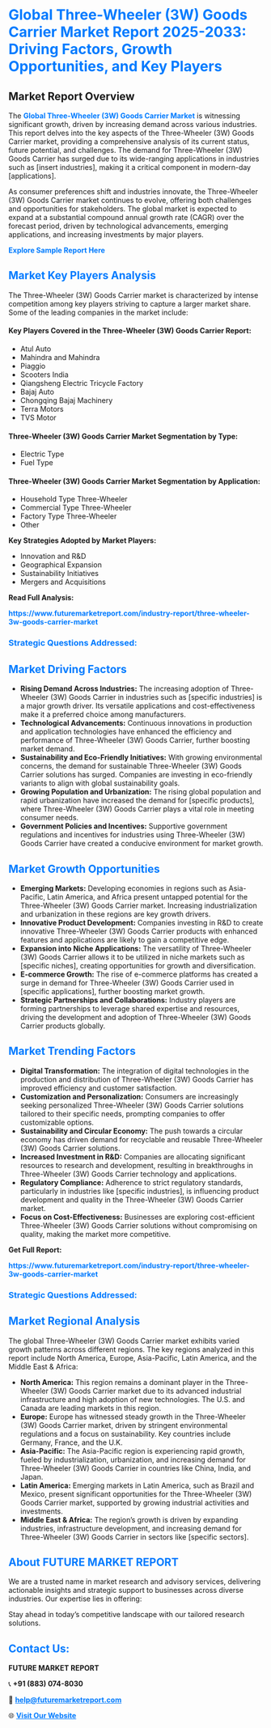 <h1 style="color: #007BFF;">Global Three-Wheeler (3W) Goods Carrier Market Report 2025-2033: Driving Factors, Growth Opportunities, and Key Players</h1>

<section id="overview">
<h2>Market Report Overview</h2>
<p>The <a href="https://www.futuremarketreport.com/industry-report/three-wheeler-3w-goods-carrier-market" style="color: #007BFF; text-decoration: none;"><strong>Global Three-Wheeler (3W) Goods Carrier Market</strong></a> is witnessing significant growth, driven by increasing demand across various industries. This report delves into the key aspects of the Three-Wheeler (3W) Goods Carrier market, providing a comprehensive analysis of its current status, future potential, and challenges. The demand for Three-Wheeler (3W) Goods Carrier has surged due to its wide-ranging applications in industries such as [insert industries], making it a critical component in modern-day [applications].</p>
<p>As consumer preferences shift and industries innovate, the Three-Wheeler (3W) Goods Carrier market continues to evolve, offering both challenges and opportunities for stakeholders. The global market is expected to expand at a substantial compound annual growth rate (CAGR) over the forecast period, driven by technological advancements, emerging applications, and increasing investments by major players.</p>
</section>

<section id="overview">
<p><a href="https://www.futuremarketreport.com/request-sample/reportId=89238" style="color: #007BFF; text-decoration: none;"><strong>Explore Sample Report Here</strong></a></p>
</section>

<section id="key-players">
<h2 style="color: #007BFF;">Market Key Players Analysis</h2>
<p>The Three-Wheeler (3W) Goods Carrier market is characterized by intense competition among key players striving to capture a larger market share. Some of the leading companies in the market include:</p>
<h4>Key Players Covered in the Three-Wheeler (3W) Goods Carrier Report:</h4>
<ul><li>Atul Auto</li><li>Mahindra and Mahindra</li><li>Piaggio</li><li>Scooters India</li><li>Qiangsheng Electric Tricycle Factory</li><li>Bajaj Auto</li><li>Chongqing Bajaj Machinery</li><li>Terra Motors</li><li>TVS Motor</li></ul>
<h4>Three-Wheeler (3W) Goods Carrier Market Segmentation by Type:</h4>
<ul><li>Electric Type</li><li>Fuel Type</li></ul>

<h4>Three-Wheeler (3W) Goods Carrier Market Segmentation by Application:</h4>
<ul><li>Household Type Three-Wheeler</li><li>Commercial Type Three-Wheeler</li><li>Factory Type Three-Wheeler</li><li>Other</li></ul>
<p><strong>Key Strategies Adopted by Market Players:</strong></p>
<ul>
<li>Innovation and R&D</li>
<li>Geographical Expansion</li>
<li>Sustainability Initiatives</li>
<li>Mergers and Acquisitions</li>
</ul>
</section>

<section>
<p><strong>Read Full Analysis: </strong></p><a href="https://www.futuremarketreport.com/industry-report/three-wheeler-3w-goods-carrier-market" style="color: #007BFF; text-decoration: none;"><strong>https://www.futuremarketreport.com/industry-report/three-wheeler-3w-goods-carrier-market</strong></a>
<h3 style="color: #007BFF;">Strategic Questions Addressed:</h3>
</section>

<section id="driving-factors">
<h2 style="color: #007BFF;">Market Driving Factors</h2>
<ul>
<li><strong>Rising Demand Across Industries:</strong> The increasing adoption of Three-Wheeler (3W) Goods Carrier in industries such as [specific industries] is a major growth driver. Its versatile applications and cost-effectiveness make it a preferred choice among manufacturers.</li>
<li><strong>Technological Advancements:</strong> Continuous innovations in production and application technologies have enhanced the efficiency and performance of Three-Wheeler (3W) Goods Carrier, further boosting market demand.</li>
<li><strong>Sustainability and Eco-Friendly Initiatives:</strong> With growing environmental concerns, the demand for sustainable Three-Wheeler (3W) Goods Carrier solutions has surged. Companies are investing in eco-friendly variants to align with global sustainability goals.</li>
<li><strong>Growing Population and Urbanization:</strong> The rising global population and rapid urbanization have increased the demand for [specific products], where Three-Wheeler (3W) Goods Carrier plays a vital role in meeting consumer needs.</li>
<li><strong>Government Policies and Incentives:</strong> Supportive government regulations and incentives for industries using Three-Wheeler (3W) Goods Carrier have created a conducive environment for market growth.</li>
</ul>
</section>

<section id="growth-opportunities">
<h2 style="color: #007BFF;">Market Growth Opportunities</h2>
<ul>
<li><strong>Emerging Markets:</strong> Developing economies in regions such as Asia-Pacific, Latin America, and Africa present untapped potential for the Three-Wheeler (3W) Goods Carrier market. Increasing industrialization and urbanization in these regions are key growth drivers.</li>
<li><strong>Innovative Product Development:</strong> Companies investing in R&D to create innovative Three-Wheeler (3W) Goods Carrier products with enhanced features and applications are likely to gain a competitive edge.</li>
<li><strong>Expansion into Niche Applications:</strong> The versatility of Three-Wheeler (3W) Goods Carrier allows it to be utilized in niche markets such as [specific niches], creating opportunities for growth and diversification.</li>
<li><strong>E-commerce Growth:</strong> The rise of e-commerce platforms has created a surge in demand for Three-Wheeler (3W) Goods Carrier used in [specific applications], further boosting market growth.</li>
<li><strong>Strategic Partnerships and Collaborations:</strong> Industry players are forming partnerships to leverage shared expertise and resources, driving the development and adoption of Three-Wheeler (3W) Goods Carrier products globally.</li>
</ul>
</section>

<section id="trending-factors">
<h2 style="color: #007BFF;">Market Trending Factors</h2>
<ul>
<li><strong>Digital Transformation:</strong> The integration of digital technologies in the production and distribution of Three-Wheeler (3W) Goods Carrier has improved efficiency and customer satisfaction.</li>
<li><strong>Customization and Personalization:</strong> Consumers are increasingly seeking personalized Three-Wheeler (3W) Goods Carrier solutions tailored to their specific needs, prompting companies to offer customizable options.</li>
<li><strong>Sustainability and Circular Economy:</strong> The push towards a circular economy has driven demand for recyclable and reusable Three-Wheeler (3W) Goods Carrier solutions.</li>
<li><strong>Increased Investment in R&D:</strong> Companies are allocating significant resources to research and development, resulting in breakthroughs in Three-Wheeler (3W) Goods Carrier technology and applications.</li>
<li><strong>Regulatory Compliance:</strong> Adherence to strict regulatory standards, particularly in industries like [specific industries], is influencing product development and quality in the Three-Wheeler (3W) Goods Carrier market.</li>
<li><strong>Focus on Cost-Effectiveness:</strong> Businesses are exploring cost-efficient Three-Wheeler (3W) Goods Carrier solutions without compromising on quality, making the market more competitive.</li>
</ul>
</section>

<section>
<p><strong>Get Full Report: </strong></p><a href="https://www.futuremarketreport.com/industry-report/three-wheeler-3w-goods-carrier-market" style="color: #007BFF; text-decoration: none;"><strong>https://www.futuremarketreport.com/industry-report/three-wheeler-3w-goods-carrier-market</strong></a>
<h3 style="color: #007BFF;">Strategic Questions Addressed:</h3>
</section>


<section id="regional-analysis">
<h2 style="color: #007BFF;">Market Regional Analysis</h2>
<p>The global Three-Wheeler (3W) Goods Carrier market exhibits varied growth patterns across different regions. The key regions analyzed in this report include North America, Europe, Asia-Pacific, Latin America, and the Middle East & Africa:</p>
<ul>
<li><strong>North America:</strong> This region remains a dominant player in the Three-Wheeler (3W) Goods Carrier market due to its advanced industrial infrastructure and high adoption of new technologies. The U.S. and Canada are leading markets in this region.</li>
<li><strong>Europe:</strong> Europe has witnessed steady growth in the Three-Wheeler (3W) Goods Carrier market, driven by stringent environmental regulations and a focus on sustainability. Key countries include Germany, France, and the U.K.</li>
<li><strong>Asia-Pacific:</strong> The Asia-Pacific region is experiencing rapid growth, fueled by industrialization, urbanization, and increasing demand for Three-Wheeler (3W) Goods Carrier in countries like China, India, and Japan.</li>
<li><strong>Latin America:</strong> Emerging markets in Latin America, such as Brazil and Mexico, present significant opportunities for the Three-Wheeler (3W) Goods Carrier market, supported by growing industrial activities and investments.</li>
<li><strong>Middle East & Africa:</strong> The region’s growth is driven by expanding industries, infrastructure development, and increasing demand for Three-Wheeler (3W) Goods Carrier in sectors like [specific sectors].</li>
</ul>
</section>

<footer>
<h2 style="color: #007BFF;">About FUTURE MARKET REPORT</h2>
<p>We are a trusted name in market research and advisory services, delivering actionable insights and strategic support to businesses across diverse industries. Our expertise lies in offering:</p>

<p>Stay ahead in today’s competitive landscape with our tailored research solutions.</p>

<h2 style="color: #007BFF;">Contact Us:</h2>
<p><strong>FUTURE MARKET REPORT</strong></p>
<p>📞 <strong>+91 (883) 074-8030</strong></p>
<p>📧 <strong><a href="mailto:help@futuremarketreport.com" style="color: #007BFF;">help@futuremarketreport.com</a></strong></p>
<p>🌐 <strong><a href="https://www.futuremarketreport.com/" style="color: #007BFF;">Visit Our Website</a></strong></p>
</footer>